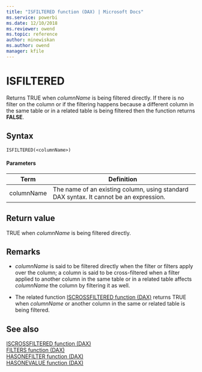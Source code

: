```yaml
---
title: "ISFILTERED function (DAX) | Microsoft Docs"
ms.service: powerbi 
ms.date: 12/10/2018
ms.reviewer: owend
ms.topic: reference
author: minewiskan
ms.author: owend
manager: kfile
---
```

# ISFILTERED
Returns TRUE when *columnName* is being filtered directly. If there is no filter on the column or if the filtering happens because a different column in the same table or in a related table is being filtered then the function returns **FALSE**.  
  
## Syntax  
  
```dax
ISFILTERED(<columnName>)  
```
  
#### Parameters  

|Term|Definition|  
|--------|--------------|  
|columnName|The name of an existing column, using standard DAX syntax. It cannot be an expression.| 
  
## Return value  
TRUE when *columnName* is being filtered directly.  
  
## Remarks  
  
-   *columnName* is said to be filtered directly when the filter or filters apply over the column; a column is said to be cross-filtered when a filter applied to another column in the same table or in a related table affects *columnName* the column by filtering it as well.  
  
-   The related function [ISCROSSFILTERED function &#40;DAX&#41;](iscrossfiltered-function-dax.md) returns TRUE when *columnName* or another column in the same or related table is being filtered.  
  
  
  
## See also  
[ISCROSSFILTERED function &#40;DAX&#41;](iscrossfiltered-function-dax.md)  
[FILTERS function &#40;DAX&#41;](filters-function-dax.md)  
[HASONEFILTER function &#40;DAX&#41;](hasonefilter-function-dax.md)  
[HASONEVALUE function &#40;DAX&#41;](hasonevalue-function-dax.md)  
  
